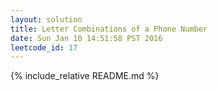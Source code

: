 ```yaml
---
layout: solution
title: Letter Combinations of a Phone Number
date: Sun Jan 10 14:51:58 PST 2016
leetcode_id: 17
---
```

{% include_relative README.md %}
